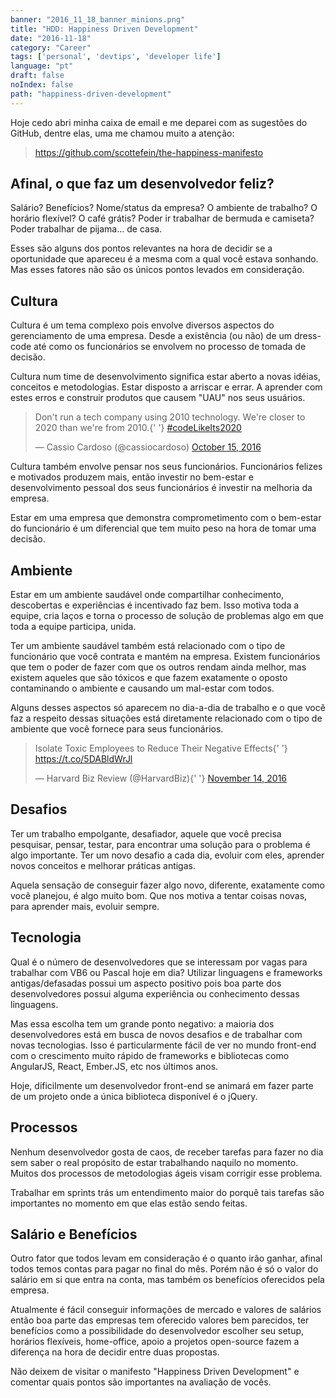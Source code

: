 ```yaml
---
banner: "2016_11_18_banner_minions.png"
title: "HDD: Happiness Driven Development"
date: "2016-11-18"
category: "Career"
tags: ['personal', 'devtips', 'developer life']
language: "pt"
draft: false
noIndex: false
path: "happiness-driven-development"
---
```


Hoje cedo abri minha caixa de email e me deparei com as sugestões do GitHub, dentre elas, uma me chamou muito a atenção:

> https://github.com/scottefein/the-happiness-manifesto

## Afinal, o que faz um desenvolvedor feliz?

Salário? Benefícios? Nome/status da empresa? O ambiente de trabalho? O horário flexível? O café grátis? Poder ir trabalhar de bermuda e camiseta? Poder trabalhar de pijama… de casa.

Esses são alguns dos pontos relevantes na hora de decidir se a oportunidade que apareceu é a mesma com a qual você estava sonhando. Mas esses fatores não são os únicos pontos levados em consideração.

## Cultura

Cultura é um tema complexo pois envolve diversos aspectos do gerenciamento de uma empresa. Desde a existência (ou não) de um dress-code até como os funcionários se envolvem no processo de tomada de decisão.

Cultura num time de desenvolvimento significa estar aberto a novas idéias, conceitos e metodologias. Estar disposto a arriscar e errar. A aprender com estes erros e construir produtos que causem "UAU" nos seus usuários.

<blockquote class="twitter-tweet" data-lang="en">
  <p lang="en" dir="ltr">
    Don't run a tech company using 2010 technology. We're closer to 2020 than
    we're from 2010.{' '}
    <a href="https://twitter.com/hashtag/codeLikeIts2020?src=hash&amp;ref_src=twsrc%5Etfw">
      #codeLikeIts2020
    </a>
  </p>
  &mdash; Cassio Cardoso (@cassiocardoso) <a href="https://twitter.com/cassiocardoso/status/787123606979510272?ref_src=twsrc%5Etfw">October 15, 2016</a>
</blockquote>

Cultura também envolve pensar nos seus funcionários. Funcionários felizes e motivados produzem mais, então investir no bem-estar e desenvolvimento pessoal dos seus funcionários é investir na melhoria da empresa.

Estar em uma empresa que demonstra comprometimento com o bem-estar do funcionário é um diferencial que tem muito peso na hora de tomar uma decisão.

## Ambiente

Estar em um ambiente saudável onde compartilhar conhecimento, descobertas e experiências é incentivado faz bem. Isso motiva toda a equipe, cria laços e torna o processo de solução de problemas algo em que toda a equipe participa, unida.

Ter um ambiente saudável também está relacionado com o tipo de funcionário que você contrata e mantém na empresa. Existem funcionários que tem o poder de fazer com que os outros rendam ainda melhor, mas existem aqueles que são tóxicos e que fazem exatamente o oposto contaminando o ambiente e causando um mal-estar com todos.

Alguns desses aspectos só aparecem no dia-a-dia de trabalho e o que você faz a respeito dessas situações está diretamente relacionado com o tipo de ambiente que você fornece para seus funcionários.

<blockquote class="twitter-tweet" data-lang="en">
  <p lang="en" dir="ltr">
    Isolate Toxic Employees to Reduce Their Negative Effects{' '}
    <a href="https://t.co/5DABldWrJl">https://t.co/5DABldWrJl</a>
  </p>
  &mdash; Harvard Biz Review (@HarvardBiz){' '}
  <a href="https://twitter.com/HarvardBiz/status/798172135470444545?ref_src=twsrc%5Etfw">
    November 14, 2016
  </a>
</blockquote>

## Desafios

Ter um trabalho empolgante, desafiador, aquele que você precisa pesquisar, pensar, testar, para encontrar uma solução para o problema é algo importante. Ter um novo desafio a cada dia, evoluir com eles, aprender novos conceitos e melhorar práticas antigas.

Aquela sensação de conseguir fazer algo novo, diferente, exatamente como você planejou, é algo muito bom. Que nos motiva a tentar coisas novas, para aprender mais, evoluir sempre.

## Tecnologia

Qual é o número de desenvolvedores que se interessam por vagas para trabalhar com VB6 ou Pascal hoje em dia? Utilizar linguagens e frameworks antigas/defasadas possui um aspecto positivo pois boa parte dos desenvolvedores possui alguma experiência ou conhecimento dessas linguagens.

Mas essa escolha tem um grande ponto negativo: a maioria dos desenvolvedores está em busca de novos desafios e de trabalhar com novas tecnologias. Isso é particularmente fácil de ver no mundo front-end com o crescimento muito rápido de frameworks e bibliotecas como AngularJS, React, Ember.JS, etc nos últimos anos.

Hoje, dificilmente um desenvolvedor front-end se animará em fazer parte de um projeto onde a única biblioteca disponível é o jQuery.

## Processos

Nenhum desenvolvedor gosta de caos, de receber tarefas para fazer no dia sem saber o real propósito de estar trabalhando naquilo no momento. Muitos dos processos de metodologias ágeis visam corrigir esse problema.

Trabalhar em sprints trás um entendimento maior do porquê tais tarefas são importantes no momento em que elas estão sendo feitas.

## Salário e Benefícios

Outro fator que todos levam em consideração é o quanto irão ganhar, afinal todos temos contas para pagar no final do mês. Porém não é só o valor do salário em si que entra na conta, mas também os benefícios oferecidos pela empresa.

Atualmente é fácil conseguir informações de mercado e valores de salários então boa parte das empresas tem oferecido valores bem parecidos, ter benefícios como a possibilidade do desenvolvedor escolher seu setup, horários flexíveis, home-office, apoio a projetos open-source fazem a diferença na hora de decidir entre duas propostas.

Não deixem de visitar o manifesto "Happiness Driven Development" e comentar quais pontos são importantes na avaliação de vocês.
